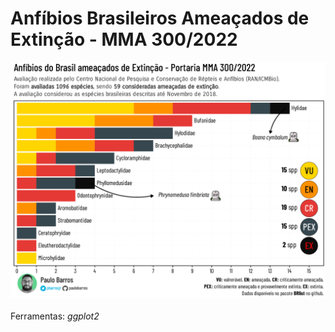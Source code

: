 # Anfíbios Brasileiros Ameaçados de Extinção - MMA 300/2022

![](https://raw.githubusercontent.com/paulobarros/dataviz/main/brlist-amphibians/figures/amphibians_redlist.png)<br><br>Ferramentas: *ggplot2*